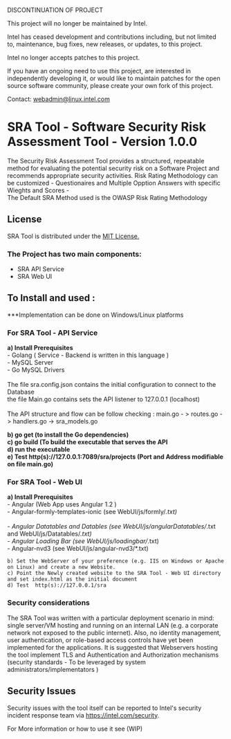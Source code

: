 DISCONTINUATION OF PROJECT

This project will no longer be maintained by Intel.

Intel has ceased development and contributions including, but not limited to, maintenance, bug fixes, new releases, or updates, to this project.  

Intel no longer accepts patches to this project.

If you have an ongoing need to use this project, are interested in independently developing it, or would like to maintain patches for the open source software community, please create your own fork of this project.  

Contact: webadmin@linux.intel.com
# SRA Tool - Software Security Risk Assessment Tool  - <b>Version 1.0.0</b>

The Security  Risk Assessment Tool provides  a structured, repeatable method 
for evaluating the potential security risk on a Software Project and recommends appropriate security activities.
Risk Rating Methodology can be customized - Questionaires and Multiple Opption Answers with specific Wieghts and Scores -
<br/>The Default SRA Method used is the OWASP Risk Rating Methodology

## License
  SRA Tool is distributed under the <a href="https://gitlab.devtools.intel.com/rmundome/sratool/blob/master/LICENSE">MIT License.</a>


### The Project has two main components:<br/> 
 - SRA API Service
 - SRA Web UI
    
## To Install and used :
***Implementation can be done on Windows/Linux platforms

### For SRA Tool - API Service 

  <b>a) Install Prerequisites</b><br/>
    - Golang ( Service - Backend is written in this language )<br/>
    - MySQL Server <br/>
    - Go MySQL Drivers<br/><br/>
The file sra.config.json contains the initial configuration to connect to the Database<br/>
the file Main.go contains sets the API listener to 127.0.0.1 (localhost)<br/><br/>
The API structure and flow can be follow checking : main.go - > routes.go -> handlers.go -> sra_models.go<br/>

<b>b) go get (to install the Go dependencies)</b><br/>
<b>c) go build (To build the executable that serves the API</b><br/>
<b>d) run the executable </b><br/>
<b>e) Test http(s)://127.0.0.1:7089/sra/projects (Port and Address modifiable on file main.go)</b><br/>

### For SRA Tool - Web UI
  <b>a) Install Prerequisites</b><br/>
    - Angular (Web App uses Angular 1.2 )<br/> 
    - Angular-formly-templates-ionic (see WebUI/js/formly/*.txt)<br/>    
    - Angular Datatables and Datables  (see WebUI/js/angularDatatables/*.txt and WebUI/js/Datatables/*.txt)<br/> 
    - Angular Loading Bar (see WebUI/js/loadingbar/*.txt)<br/>
    - Angular-nvd3 (see WebUI/js/angular-nvd3/*.txt) <br/>
    
    b) Set the WebServer of your preference (e.g. IIS on Windows or Apache on Linux) and create a new Website.
    c) Point the Newly created website to the SRA Tool - Web UI directory and set index.html as the initial document
    d) Test  http(s)://127.0.0.1/sra



### Security considerations
The SRA Tool was written with a particular deployment scenario in mind: single server/VM hosting and running on an internal LAN (e.g. a corporate network not exposed to the public internet). 
Also, no identity management, user authentication, or role-based access controls have yet been implemented for the applications.
It is suggested that Webservers hosting the tool implement TLS and Authentication and Authorization mechanisms (security standards - To be leveraged by system administrators/implementators ) 



## Security Issues
Security issues with the tool itself can be reported to Intel's security incident response team via https://intel.com/security.

 
For More information or how to use it see (WIP)


